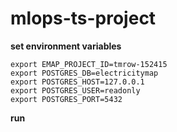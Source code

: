 # mlops-ts-project


__set environment variables__

```
export EMAP_PROJECT_ID=tmrow-152415
export POSTGRES_DB=electricitymap
export POSTGRES_HOST=127.0.0.1
export POSTGRES_USER=readonly
export POSTGRES_PORT=5432
```


__run__
